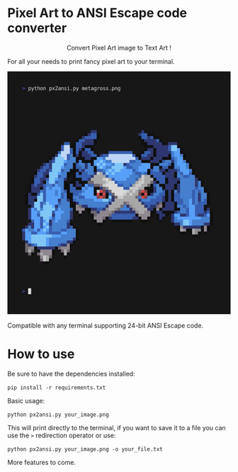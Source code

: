 # Pixel Art to ANSI Escape code converter

<p align="center">Convert Pixel Art image to Text Art !</p>

For all your needs to print fancy pixel art to your terminal.

![demo](.github/demo.gif)

Compatible with any terminal supporting 24-bit ANSI Escape code.

# How to use

Be sure to have the dependencies installed:
```
pip install -r requirements.txt
```

Basic usage:
```
python px2ansi.py your_image.png
```
This will print directly to the terminal, if you want to save it to a file you can use the `>`
redirection operator or use:
```
python px2ansi.py your_image.png -o your_file.txt
```

More features to come.